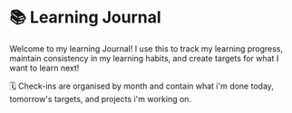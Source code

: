 # 📚 Learning Journal

Welcome to my learning Journal! I use this to track my learning progress, maintain consistency in my learning habits, and create targets for what I want to learn next!

🗓️ Check-ins are organised by month and contain what i'm done today, tomorrow's targets, and projects i'm working on.



